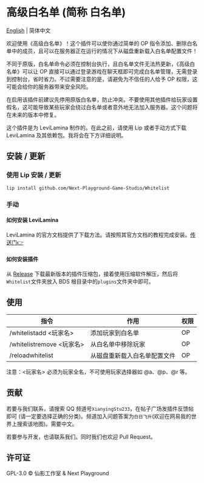 # 高级白名单 (简称 白名单)

[English](https://github.com/Next-Playground-Game-Studio/Whitelist/blob/main/README.md) | 简体中文

欢迎使用《高级白名单》！这个插件可以使你通过简单的 OP 指令添加、删除白名单中的成员，且可以在服务器正在运行的情况下从磁盘重新载入白名单配置文件！

不同于原版，白名单命令必须在控制台执行，且白名单文件无法热更新，《高级白名单》可以让 OP 直接可以通过登录游戏在聊天框即可完成白名单管理，无需登录到控制台，省时省力。不过需要注意的是，请避免为不信任的人给予 OP 权限，这可能会给你的服务器带来安全风险。

在启用该插件前建议先停用原版白名单，防止冲突。不要使用其他插件给玩家设置假名，这可能导致某些玩家会绕过白名单或者意外地无法加入服务器。这个问题将在未来的版本中修复。

这个插件是为 LeviLamina 制作的。在此之前，请使用 Lip 或者手动方式下载 LeviLamina 及其依赖包。我将会在下方详细说明。

## 安装 / 更新

### 使用 Lip 安装 / 更新

```shell
lip install github.com/Next-Playground-Game-Studio/Whitelist
```

### 手动

#### 如何安装 LeviLamina

LeviLamina 的官方文档提供了下载方法。请按照其官方文档的教程完成安装。[传送门👉](https://levilamina.liteldev.com/zh/install/)

#### 如何安装插件  

从 [Release](https://github.com/Next-Playground-Game-Studio/Whitelist/releases) 下载最新版本的插件压缩包，接着使用压缩软件解压，然后将 `Whitelist`文件夹放入 BDS 根目录中的`plugins`文件夹中即可。

## 使用

| 指令  | 作用  | 权限  |
| --- | --- | --- |
| /whitelistadd <玩家名> | 添加玩家到白名单 | OP  |
| /whitelistremove <玩家名> | 从白名单中移除玩家 | OP  |
| /reloadwhitelist | 从磁盘重新载入白名单配置文件 | OP  |

注意：<玩家名> 必须为玩家全名，不可使用玩家选择器如 @a、@p、@r 等。

## 贡献

若要与我们联系，请搜索 QQ 频道号`XianyingStu233`，在帖子广场发插件反馈帖即可 (请一定要选择正确的分类)。频道加入问题答案为`白日飞升`(欢迎在网易我的世界上搜索该地图)。需要中文。

若要参与开发，也请联系我们。同时我们也欢迎 Pull Request。

## 许可证

GPL-3.0 © 仙影工作室 & Next Playground
